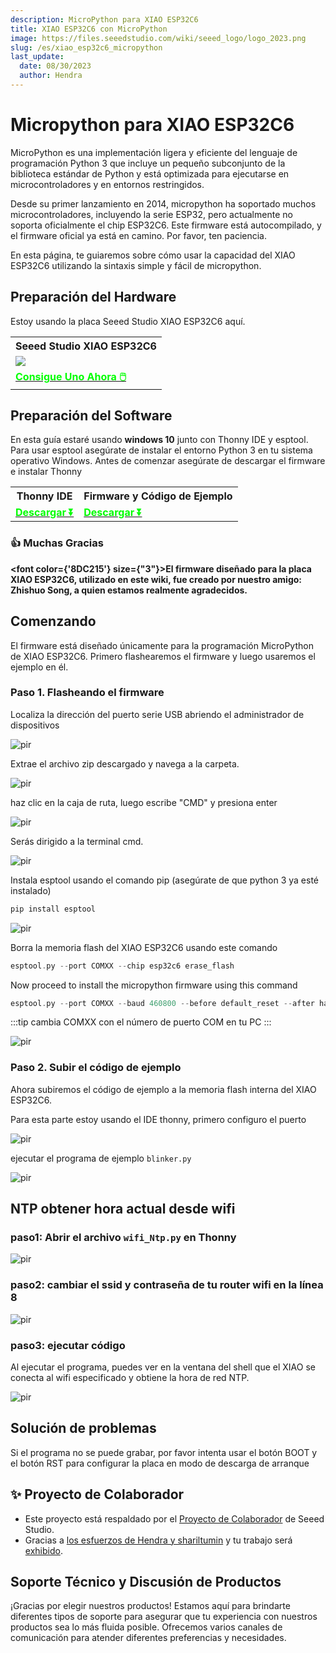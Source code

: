 ```yaml
---
description: MicroPython para XIAO ESP32C6
title: XIAO ESP32C6 con MicroPython
image: https://files.seeedstudio.com/wiki/seeed_logo/logo_2023.png
slug: /es/xiao_esp32c6_micropython
last_update:
  date: 08/30/2023
  author: Hendra
---
```


# Micropython para XIAO ESP32C6

MicroPython es una implementación ligera y eficiente del lenguaje de programación Python 3 que incluye un pequeño subconjunto de la biblioteca estándar de Python y está optimizada para ejecutarse en microcontroladores y en entornos restringidos.

Desde su primer lanzamiento en 2014, micropython ha soportado muchos microcontroladores, incluyendo la serie ESP32, pero actualmente no soporta oficialmente el chip ESP32C6. Este firmware está autocompilado, y el firmware oficial ya está en camino. Por favor, ten paciencia.

En esta página, te guiaremos sobre cómo usar la capacidad del XIAO ESP32C6 utilizando la sintaxis simple y fácil de micropython.

## Preparación del Hardware

Estoy usando la placa Seeed Studio XIAO ESP32C6 aquí.

<div class="table-center">
  <table align="center">
    <tr>
        <th>Seeed Studio XIAO ESP32C6</th>
    </tr>
    <tr>
        <td><div style={{textAlign:'center'}}><img src="https://media-cdn.seeedstudio.com/media/catalog/product/cache/bb49d3ec4ee05b6f018e93f896b8a25d/1/-/1-113991254-seeedxiao-esp32c6-45font_1.jpg" style={{width:250, height:'auto'}}/></div></td>
    </tr>
      <tr>
        <td><div class="get_one_now_container" style={{textAlign: 'center'}}>
          <a class="get_one_now_item" href="https://www.seeedstudio.com/Seeed-Studio-XIAO-ESP32C6-p-5884.html" target="_blank">
              <strong><span><font color={'FFFFFF'} size={"4"}> Consigue Uno Ahora 🖱️</font></span></strong>
          </a>
      </div></td>
    </tr>
  </table>
</div>


## Preparación del Software

En esta guía estaré usando **windows 10** junto con Thonny IDE y esptool. Para usar esptool asegúrate de instalar el entorno Python 3 en tu sistema operativo Windows. Antes de comenzar asegúrate de descargar el firmware e instalar Thonny

<div class="table-center">
  <table align="center">
    <tr>
        <th>Thonny IDE</th>
        <th>Firmware y Código de Ejemplo</th>
    </tr>
    <tr>
      <td><div class="get_one_now_container" style={{textAlign: 'center'}}>
          <a class="get_one_now_item" href="https://thonny.org/" target="_blank" rel="noopener noreferrer">
              <strong><span><font color={'FFFFFF'} size={"4"}> Descargar ⏬</font></span></strong>
          </a>
      </div></td>
        <td><div class="get_one_now_container" style={{textAlign: 'center'}}>
          <a class="get_one_now_item" href="https://files.seeedstudio.com/wiki/wiki-ranger/Contributions/ESP32C6-MicroPy/XIAO_ESP32C6_Micropython.zip" target="_blank" rel="noopener noreferrer">
              <strong><span><font color={'FFFFFF'} size={"4"}> Descargar ⏬</font></span></strong>
          </a>
      </div></td>
    </tr>
  </table>
</div>


### 👍 Muchas Gracias

<strong><font color={'8DC215'} size={"3"}>El firmware diseñado para la placa XIAO ESP32C6, utilizado en este wiki, fue creado por nuestro amigo: Zhishuo Song, a quien estamos realmente agradecidos.</font></strong>


## Comenzando

El firmware está diseñado únicamente para la programación MicroPython de XIAO ESP32C6. Primero flashearemos el firmware y luego usaremos el ejemplo en él.

### Paso 1. Flasheando el firmware

Localiza la dirección del puerto serie USB abriendo el administrador de dispositivos

<p style={{textAlign: 'center'}}><img src="https://files.seeedstudio.com/wiki/wiki-ranger/Contributions/S3-MicroPy/device_manager.jpg" alt="pir" width={600} height="auto" /></p>

Extrae el archivo zip descargado y navega a la carpeta.

<p style={{textAlign: 'center'}}><img src="https://files.seeedstudio.com/wiki/esp32c6_micropython/image-20241022205037972.png" alt="pir" width={600} height="auto" /></p>

haz clic en la caja de ruta, luego escribe "CMD" y presiona enter

<p style={{textAlign: 'center'}}><img src="https://files.seeedstudio.com/wiki/esp32c6_micropython/image-20241022205105289.png" alt="pir" width={600} height="auto" /></p>

Serás dirigido a la terminal cmd.

<p style={{textAlign: 'center'}}><img src="https://files.seeedstudio.com/wiki/esp32c6_micropython/image-20241022204711119.png" alt="pir" width={600} height="auto" /></p>

Instala esptool usando el comando pip (asegúrate de que python 3 ya esté instalado)

```cpp
pip install esptool
```

<p style={{textAlign: 'center'}}><img src="https://files.seeedstudio.com/wiki/wiki-ranger/Contributions/S3-MicroPy/esptool_install.jpg" alt="pir" width={600} height="auto" /></p>

Borra la memoria flash del XIAO ESP32C6 usando este comando

```cpp
esptool.py --port COMXX --chip esp32c6 erase_flash
```

Now proceed to install the micropython firmware using this command

```cpp
esptool.py --port COMXX --baud 460800 --before default_reset --after hard_reset --chip esp32c6  write_flash --flash_mode dio --flash_size detect --flash_freq 80m 0x0 ESP32C6_MicroPython.bin
```

:::tip
cambia COMXX con el número de puerto COM en tu PC
:::

<p style={{textAlign: 'center'}}><img src="https://files.seeedstudio.com/wiki/esp32c6_micropython/image-20241022205457866.png" alt="pir" width={600} height="auto" /></p>

### Paso 2. Subir el código de ejemplo

Ahora subiremos el código de ejemplo a la memoria flash interna del XIAO ESP32C6.

Para esta parte estoy usando el IDE thonny, primero configuro el puerto

<p style={{textAlign: 'center'}}><img src="https://files.seeedstudio.com/wiki/esp32c6_micropython/image-20241022205437800.png" alt="pir" width={600} height="auto" /></p>

ejecutar el programa de ejemplo `blinker.py`

<p style={{textAlign: 'center'}}><img src="https://files.seeedstudio.com/wiki/esp32c6_micropython/image-20241022220104960.png" alt="pir" width={600} height="auto" /></p>

## NTP obtener hora actual desde wifi

### paso1: Abrir el archivo `wifi_Ntp.py` en Thonny

<p style={{textAlign: 'center'}}><img src="https://files.seeedstudio.com/wiki/esp32c6_micropython/image-20241022220645986.png" alt="pir" width={600} height="auto" /></p>

### paso2: cambiar el ssid y contraseña de tu router wifi en la línea 8

<p style={{textAlign: 'center'}}><img src="https://files.seeedstudio.com/wiki/esp32c6_micropython/image-20241022220714175.png" alt="pir" width={600} height="auto" /></p>

### paso3: ejecutar código

Al ejecutar el programa, puedes ver en la ventana del shell que el XIAO se conecta al wifi especificado y obtiene la hora de red NTP.

<p style={{textAlign: 'center'}}><img src="https://files.seeedstudio.com/wiki/esp32c6_micropython/image-20241022220808948.png" alt="pir" width={600} height="auto" /></p>

## Solución de problemas

Si el programa no se puede grabar, por favor intenta usar el botón BOOT y el botón RST para configurar la placa en modo de descarga de arranque

## ✨ Proyecto de Colaborador

- Este proyecto está respaldado por el [Proyecto de Colaborador](https://github.com/orgs/Seeed-Studio/projects/6/views/1?pane=issue&itemId=30957479) de Seeed Studio.
- Gracias a [los esfuerzos de Hendra y shariltumin](https://github.com/orgs/Seeed-Studio/projects/6/views/1?filterQuery=c6&pane=issue&itemId=59874459&issue=Seeed-Studio%7Cwiki-documents%7C1117) y tu trabajo será [exhibido](https://wiki.seeedstudio.com/es/contributors/).

## Soporte Técnico y Discusión de Productos

¡Gracias por elegir nuestros productos! Estamos aquí para brindarte diferentes tipos de soporte para asegurar que tu experiencia con nuestros productos sea lo más fluida posible. Ofrecemos varios canales de comunicación para atender diferentes preferencias y necesidades.

<div class="button_tech_support_container">
<a href="https://forum.seeedstudio.com/" class="button_forum"></a> 
<a href="https://www.seeedstudio.com/contacts" class="button_email"></a>
</div>

<div class="button_tech_support_container">
<a href="https://discord.gg/eWkprNDMU7" class="button_discord"></a> 
<a href="https://github.com/Seeed-Studio/wiki-documents/discussions/69" class="button_discussion"></a>
</div>
